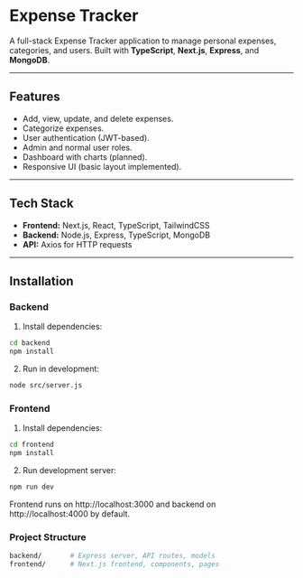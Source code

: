 # Expense Tracker

A full-stack Expense Tracker application to manage personal expenses, categories, and users. Built with **TypeScript**, **Next.js**, **Express**, and **MongoDB**.

---

## Features

- Add, view, update, and delete expenses.
- Categorize expenses.
- User authentication (JWT-based).
- Admin and normal user roles.
- Dashboard with charts (planned).
- Responsive UI (basic layout implemented).

---

## Tech Stack

- **Frontend:** Next.js, React, TypeScript, TailwindCSS
- **Backend:** Node.js, Express, TypeScript, MongoDB
- **API:** Axios for HTTP requests

---

## Installation

### Backend

1. Install dependencies:

```bash
cd backend
npm install
 ```
2. Run in development:
   
```bash
node src/server.js
```
### Frontend

1. Install dependencies:
   
```bash
cd frontend
npm install
 ```
2. Run development server:

```bash
npm run dev
```
Frontend runs on http://localhost:3000 and backend on http://localhost:4000 by default.

### Project Structure

```bash
backend/       # Express server, API routes, models
frontend/      # Next.js frontend, components, pages
```

